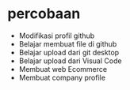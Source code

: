 # percobaan
- Modifikasi profil github
- Belajar membuat file di github
- Belajar upload dari git desktop
- Belajar upload dari Visual Code
- Membuat web Ecommerce
- Membuat company profile
